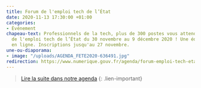 ```yaml
---
title: Forum de l'emploi tech de l’État
date: 2020-11-13 17:30:00 +01:00
categories:
- Événement
chapeau-text: Professionnels de la tech, plus de 300 postes vous attendent au forum
  de l'emploi tech de l’État du 30 novembre au 9 décembre 2020 ! Une édition 100%
  en ligne. Inscriptions jusqu'au 27 novembre.
une-ou-diaporama:
- image: "/uploads/AGENDA_FETE2020-636491.jpg"
redirection: https://www.numerique.gouv.fr/agenda/forum-emploi-tech-etat-2020/
---
```


> [Lire la suite dans notre agenda](https://www.numerique.gouv.fr/agenda/forum-emploi-tech-etat-2020/ )
{: .lien-important}